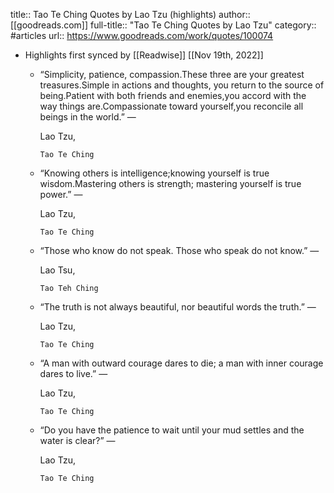 title:: Tao Te Ching Quotes by Lao Tzu (highlights)
author:: [[goodreads.com]]
full-title:: "Tao Te Ching Quotes by Lao Tzu"
category:: #articles
url:: https://www.goodreads.com/work/quotes/100074

- Highlights first synced by [[Readwise]] [[Nov 19th, 2022]]
	- “Simplicity, patience, compassion.These three are your greatest treasures.Simple in actions and thoughts, you return to the source of being.Patient with both friends and enemies,you accord with the way things are.Compassionate toward yourself,you reconcile all beings in the world.”
	    ―
	  
	    Lao Tzu,
	  
	    
	      Tao Te Ching
	- “Knowing others is intelligence;knowing yourself is true wisdom.Mastering others is strength; mastering yourself is true power.”
	    ―
	  
	    Lao Tzu,
	  
	    
	      Tao Te Ching
	- “Those who know do not speak. Those who speak do not know.”
	    ―
	  
	    Lao Tsu,
	  
	    
	      Tao Teh Ching
	- “The truth is not always beautiful, nor beautiful words the truth.”
	    ―
	  
	    Lao Tzu,
	  
	    
	      Tao Te Ching
	- “A man with outward courage dares to die; a man with inner courage dares to live.”
	    ―
	  
	    Lao Tzu,
	  
	    
	      Tao Te Ching
	- “Do you have the patience to wait until your mud settles and the water is clear?”
	    ―
	  
	    Lao Tzu,
	  
	    
	      Tao Te Ching